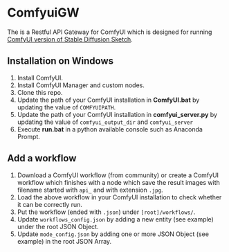 # ComfyuiGW
The is a Restful API Gateway for ComfyUI which is designed for running [ComfyUI version of Stable Diffusion Sketch](https://github.com/jordenyt/stable_diffusion_sketch/tree/comfyui).

## Installation on Windows
1. Install ComfyUI.
2. Install ComfyUI Manager and custom nodes.
3. Clone this repo.
4. Update the path of your ComfyUI installation in **ComfyUI.bat** by updating the value of `COMFYUIPATH`.
5. Update the path of your ComfyUI installation in **comfyui_server.py** by updating the value of `comfyui_output_dir` and `comfyui_server`
6. Execute **run.bat** in a python available console such as Anaconda Prompt.

## Add a workflow
1. Download a ComfyUI workflow (from community) or create a ComfyUI workflow which finishes with a node which save the result images with filename started with `api_` and with extension `.jpg`.
2. Load the above workflow in your ComfyUI installation to check whether it can be correctly run.
3. Put the workflow (ended with `.json`) under `[root]/workflows/`.
4. Update `workflows_config.json` by adding a new entity (see example) under the root JSON Object.
5. Update `mode_config.json` by adding one or more JSON Object (see example) in the root JSON Array.
